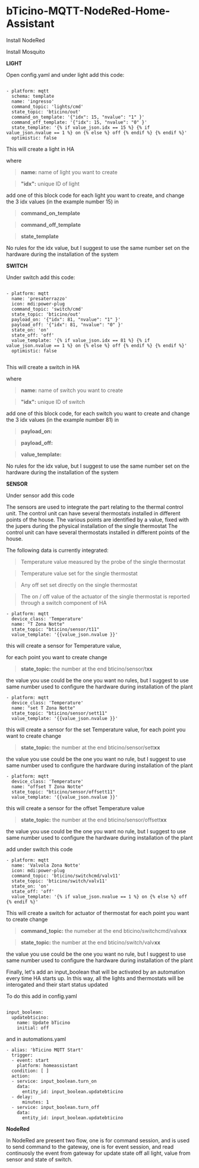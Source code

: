 # bTicino-MQTT-NodeRed-Home-Assistant

Install NodeRed

Install Mosquito

**LIGHT**

Open config.yaml and under light add this code:

```

- platform: mqtt
  schema: template
  name: 'ingresso'
  command_topic: 'lights/cmd'
  state_topic: 'bticino/out'
  command_on_template: '{"idx": 15, "nvalue": "1" }'
  command_off_template: '{"idx": 15, "nvalue": "0" }'
  state_template: '{% if value_json.idx == 15 %} {% if value_json.nvalue == 1 %} on {% else %} off {% endif %} {% endif %}'
  optimistic: false
```
This will create a light in HA

where
>**name:** name of light you want to create

>**"idx":** unique ID of light

add one of this block code for each light you want to create, and change the 3 idx values (in the example number 15) in 

>**command_on_template**

>**command_off_template**

>**state_template**

No rules for the idx value, but I suggest to use the same number set on the hardware during the installation of the system


**SWITCH**

Under switch add this code:

```

- platform: mqtt
  name: 'presaterrazzo'
  icon: mdi:power-plug
  command_topic: 'switch/cmd'
  state_topic: 'bticino/out'
  payload_on: '{"idx": 81, "nvalue": "1" }'
  payload_off: '{"idx": 81, "nvalue": "0" }'
  state_on: 'on'
  state_off: 'off'
  value_template: '{% if value_json.idx == 81 %} {% if value_json.nvalue == 1 %} on {% else %} off {% endif %} {% endif %}'
  optimistic: false
  
```

This will create a switch in HA

where
>**name:** name of switch you want to create

>**"idx":** unique ID of switch

add one of this block code, for each switch you want to create and change the 3 idx values (in the example number 81) in 

>**payload_on:**

>**payload_off:**

>**value_template:**

No rules for the idx value, but I suggest to use the same number set on the hardware during the installation of the system

**SENSOR**

Under sensor add this code

The sensors are used to integrate the part relating to the thermal control unit.
The control unit can have several thermostats installed in different points of the house.
The various points are identified by a value, fixed with the jupers during the physical installation of the single thermostat
The control unit can have several thermostats installed in different points of the house.

The following data is currently integrated:

>Temperature value measured by the probe of the single thermostat

>Temperature value set for the single thermostat

>Any off set set directly on the single thermostat


>The on / off value of the actuator of the single thermostat is reported through a switch component of HA

```
- platform: mqtt
  device_class: 'Temperature'
  name: "T Zona Notte"
  state_topic: "bticino/sensor/t11"
  value_template: '{{value_json.nvalue }}'
  ```
this will create a sensor for Temperature value,

for each point you want to create change

>**state_topic:** the number at the end bticino/sensor/t**xx**

the value you use could be the one you want no rules, but I suggest to use same number used to configure the hardware during installation of the plant

```
- platform: mqtt
  device_class: 'Temperature'
  name: "set T Zona Notte"
  state_topic: "bticino/sensor/sett11"
  value_template: '{{value_json.nvalue }}'
  ```
this will create a sensor for the set Temperature value, 
for each point you want to create change

>**state_topic:** the number at the end bticino/sensor/sett**xx**

the value you use could be the one you want no rule, but I suggest to use same number used to configure the hardware during installation of the plant


```
- platform: mqtt
  device_class: 'Temperature'
  name: "offset T Zona Notte"
  state_topic: "bticino/sensor/offsett11"
  value_template: '{{value_json.nvalue }}'
  ```
this will create a sensor for the offset Temperature value

>**state_topic:** the number at the end bticino/sensor/offsett**xx**

the value you use could be the one you want no rule, but I suggest to use same number used to configure the hardware during installation of the plant

add under switch this code
```
- platform: mqtt
  name: 'Valvola Zona Notte'
  icon: mdi:power-plug
  command_topic: 'bticino/switchcmd/valv11'
  state_topic: 'bticino/switch/valv11'
  state_on: 'on'
  state_off: 'off'
  value_template: '{% if value_json.nvalue == 1 %} on {% else %} off {% endif %}'
```
This will create a switch for actuator of thermostat
for each point you want to create change

>**command_topic:** the numeber at the end bticino/switchcmd/valv**xx**

>**state_topic:** the number at the end bticino/switch/valv**xx**


the value you use could be the one you want no rule, but I suggest to use same number used to configure the hardware during installation of the plant

Finally, let's add an input_boolean that will be activated by an automation every time HA starts up.
In this way, all the lights and thermostats will be interogated and their start status updated

To do this add in config.yaml

```

input_boolean:
  updatebticino:
    name: Update bTicino
    initial: off
```
and in automations.yaml

```
- alias: 'bTicino MQTT Start'
  trigger:
  - event: start
    platform: homeassistant
  condition: [ ]
  action:
  - service: input_boolean.turn_on
    data:
      entity_id: input_boolean.updatebticino
  - delay:
      minutes: 1
  - service: input_boolean.turn_off
    data:
      entity_id: input_boolean.updatebticino
 ```
 
 
**NodeRed**

In NodeRed are present two flow, one is for command session, and is used to send command to the gateway, one is for event session, and read continuosly the event from gateway for update state off all light, value from sensor and state of switch.

